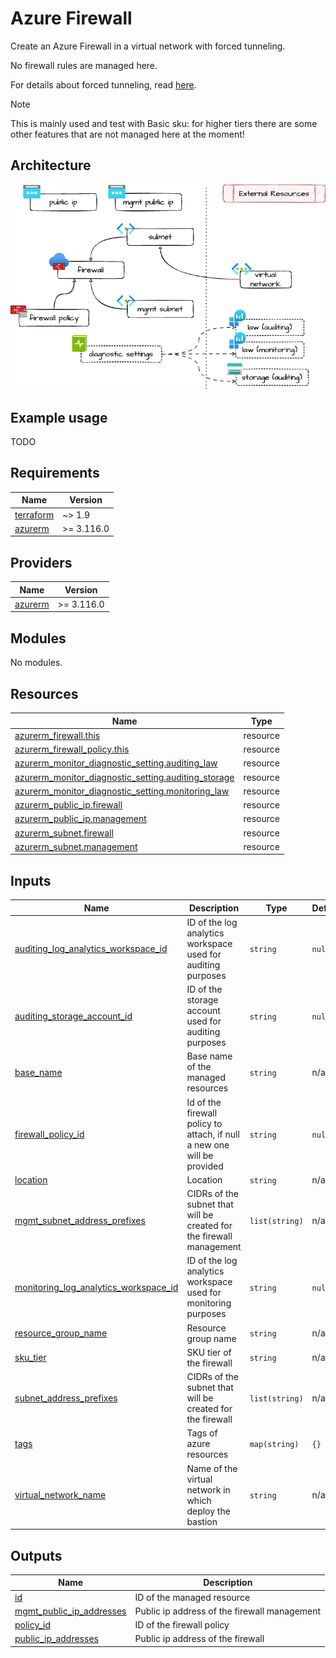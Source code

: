 # Azure Firewall

Create an Azure Firewall in a virtual network with forced tunneling.

No firewall rules are managed here.

For details about forced tunneling, read [here](https://learn.microsoft.com/en-us/azure/firewall/forced-tunneling).

> [!NOTE]
> This is mainly used and test with Basic sku: for higher tiers there
> are some other features that are not managed here at the moment!

## Architecture

![architecture](./docs/module-arch.drawio.png)

## Example usage

TODO

<!-- markdownlint-disable -->
<!-- BEGIN_TF_DOCS -->
## Requirements

| Name | Version |
|------|---------|
| <a name="requirement_terraform"></a> [terraform](#requirement\_terraform) | ~> 1.9 |
| <a name="requirement_azurerm"></a> [azurerm](#requirement\_azurerm) | >= 3.116.0 |

## Providers

| Name | Version |
|------|---------|
| <a name="provider_azurerm"></a> [azurerm](#provider\_azurerm) | >= 3.116.0 |

## Modules

No modules.

## Resources

| Name | Type |
|------|------|
| [azurerm_firewall.this](https://registry.terraform.io/providers/hashicorp/azurerm/latest/docs/resources/firewall) | resource |
| [azurerm_firewall_policy.this](https://registry.terraform.io/providers/hashicorp/azurerm/latest/docs/resources/firewall_policy) | resource |
| [azurerm_monitor_diagnostic_setting.auditing_law](https://registry.terraform.io/providers/hashicorp/azurerm/latest/docs/resources/monitor_diagnostic_setting) | resource |
| [azurerm_monitor_diagnostic_setting.auditing_storage](https://registry.terraform.io/providers/hashicorp/azurerm/latest/docs/resources/monitor_diagnostic_setting) | resource |
| [azurerm_monitor_diagnostic_setting.monitoring_law](https://registry.terraform.io/providers/hashicorp/azurerm/latest/docs/resources/monitor_diagnostic_setting) | resource |
| [azurerm_public_ip.firewall](https://registry.terraform.io/providers/hashicorp/azurerm/latest/docs/resources/public_ip) | resource |
| [azurerm_public_ip.management](https://registry.terraform.io/providers/hashicorp/azurerm/latest/docs/resources/public_ip) | resource |
| [azurerm_subnet.firewall](https://registry.terraform.io/providers/hashicorp/azurerm/latest/docs/resources/subnet) | resource |
| [azurerm_subnet.management](https://registry.terraform.io/providers/hashicorp/azurerm/latest/docs/resources/subnet) | resource |

## Inputs

| Name | Description | Type | Default | Required |
|------|-------------|------|---------|:--------:|
| <a name="input_auditing_log_analytics_workspace_id"></a> [auditing\_log\_analytics\_workspace\_id](#input\_auditing\_log\_analytics\_workspace\_id) | ID of the log analytics workspace used for auditing purposes | `string` | `null` | no |
| <a name="input_auditing_storage_account_id"></a> [auditing\_storage\_account\_id](#input\_auditing\_storage\_account\_id) | ID of the storage account used for auditing purposes | `string` | `null` | no |
| <a name="input_base_name"></a> [base\_name](#input\_base\_name) | Base name of the managed resources | `string` | n/a | yes |
| <a name="input_firewall_policy_id"></a> [firewall\_policy\_id](#input\_firewall\_policy\_id) | Id of the firewall policy to attach, if null a new one will be provided | `string` | `null` | no |
| <a name="input_location"></a> [location](#input\_location) | Location | `string` | n/a | yes |
| <a name="input_mgmt_subnet_address_prefixes"></a> [mgmt\_subnet\_address\_prefixes](#input\_mgmt\_subnet\_address\_prefixes) | CIDRs of the subnet that will be created for the firewall management | `list(string)` | n/a | yes |
| <a name="input_monitoring_log_analytics_workspace_id"></a> [monitoring\_log\_analytics\_workspace\_id](#input\_monitoring\_log\_analytics\_workspace\_id) | ID of the log analytics workspace used for monitoring purposes | `string` | `null` | no |
| <a name="input_resource_group_name"></a> [resource\_group\_name](#input\_resource\_group\_name) | Resource group name | `string` | n/a | yes |
| <a name="input_sku_tier"></a> [sku\_tier](#input\_sku\_tier) | SKU tier of the firewall | `string` | n/a | yes |
| <a name="input_subnet_address_prefixes"></a> [subnet\_address\_prefixes](#input\_subnet\_address\_prefixes) | CIDRs of the subnet that will be created for the firewall | `list(string)` | n/a | yes |
| <a name="input_tags"></a> [tags](#input\_tags) | Tags of azure resources | `map(string)` | `{}` | no |
| <a name="input_virtual_network_name"></a> [virtual\_network\_name](#input\_virtual\_network\_name) | Name of the virtual network in which deploy the bastion | `string` | n/a | yes |

## Outputs

| Name | Description |
|------|-------------|
| <a name="output_id"></a> [id](#output\_id) | ID of the managed resource |
| <a name="output_mgmt_public_ip_addresses"></a> [mgmt\_public\_ip\_addresses](#output\_mgmt\_public\_ip\_addresses) | Public ip address of the firewall management |
| <a name="output_policy_id"></a> [policy\_id](#output\_policy\_id) | ID of the firewall policy |
| <a name="output_public_ip_addresses"></a> [public\_ip\_addresses](#output\_public\_ip\_addresses) | Public ip address of the firewall |
<!-- END_TF_DOCS -->

